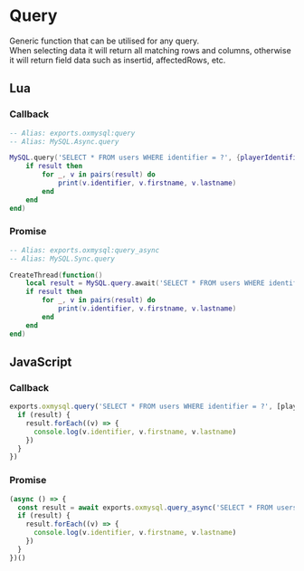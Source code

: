# Query
Generic function that can be utilised for any query.  
When selecting data it will return all matching rows and columns, otherwise it will return field data such as insertid, affectedRows, etc.

## Lua

### Callback
```lua
-- Alias: exports.oxmysql:query
-- Alias: MySQL.Async.query

MySQL.query('SELECT * FROM users WHERE identifier = ?', {playerIdentifier}, function(result)
	if result then
		for _, v in pairs(result) do
			print(v.identifier, v.firstname, v.lastname)
		end
	end
end)
```
### Promise
```lua
-- Alias: exports.oxmysql:query_async
-- Alias: MySQL.Sync.query

CreateThread(function()
	local result = MySQL.query.await('SELECT * FROM users WHERE identifier = ?', {playerIdentifier})
	if result then
		for _, v in pairs(result) do
			print(v.identifier, v.firstname, v.lastname)
		end
	end
end)
```

## JavaScript

### Callback
```js
exports.oxmysql.query('SELECT * FROM users WHERE identifier = ?', [playerIdentifier], function(result) {
  if (result) {
    result.forEach((v) => {
      console.log(v.identifier, v.firstname, v.lastname)
	})
  }
})
```
### Promise
```js
(async () => {
  const result = await exports.oxmysql.query_async('SELECT * FROM users WHERE identifier = ?', [playerIdentifier]) {
  if (result) {
    result.forEach((v) => {
      console.log(v.identifier, v.firstname, v.lastname)
    })
  }
})()
```
